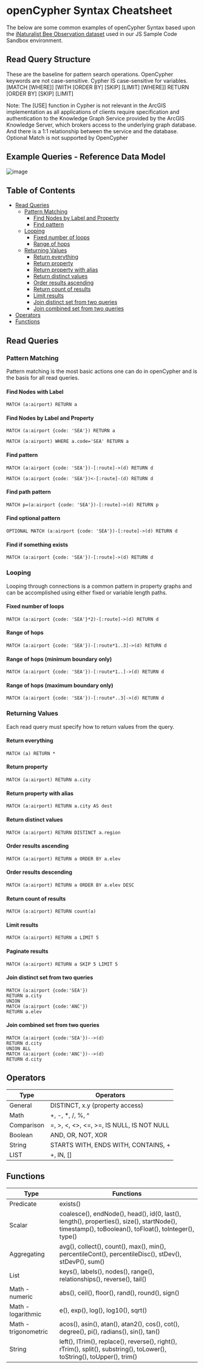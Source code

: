 # openCypher Syntax Cheatsheet
The below are some common examples of openCypher Syntax based upon the [iNaturalist Bee Observation dataset](https://developers.arcgis.com/javascript/latest/sample-code/sandbox/?sample=knowledgegraph-query) used in our JS Sample Code Sandbox environment.

## Read Query Structure
These are the baseline for pattern search operations. OpenCypher keywords are not case-sensitive. Cypher IS case-sensitive for variables.
[MATCH [WHERE]]
[WITH [ORDER BY] [SKIP] [LIMIT] [WHERE]]
RETURN [ORDER BY] [SKIP] [LIMIT]

Note: The [USE] function in Cypher is not relevant in the ArcGIS implementation as all applications of clients require specification and authentication to the Knowledge Graph Service provided by the ArcGIS Knowledge Server, which brokers access to the underlying graph database. And there is a 1:1 relationship between the service and the database. Optional Match is not supported by OpenCypher

## Example Queries - Reference Data Model
![image](https://github.com/user-attachments/assets/3953062e-2310-4379-a19a-bac9a23a81e2)

## <a name='TableofContents'></a>Table of Contents
<!-- vscode-markdown-toc -->
* [Read Queries](#ReadQueries)
	* [Pattern Matching](#PatternMatching)
		* [Find Nodes by Label and Property](#FindNodesbyLabelandProperty)
		* [Find pattern](#Findpattern)
	* [Looping](#Looping)
		* [Fixed number of loops](#Fixednumberofloops)
		* [Range of hops](#Rangeofhops)
	* [Returning Values](#ReturningValues)
		* [Return everything](#Returneverything)
		* [Return property](#Returncolumn)
		* [Return property with alias](#Returncolumnwithalias)
		* [Return distinct values](#Returndistinctvalues)
		* [Order results ascending](#Orderresultsascending)
		* [Return count of results](#Returncountofresults)
		* [Limit results](#Limitresults)
		* [Join distinct set from two queries](#Joindistinctsetfromtwoqueries)
		* [Join combined set from two queries](#Joincombinedsetfromtwoqueries)
* [Operators](#Operators)
* [Functions](#Functions)

<!-- vscode-markdown-toc-config
	numbering=false
	autoSave=true
	/vscode-markdown-toc-config -->
<!-- /vscode-markdown-toc -->

## <a name='ReadQueries'></a>Read Queries

### <a name='PatternMatching'></a>Pattern Matching
Pattern matching is the most basic actions one can do in openCypher and is the basis for all read queries.

#### <a name='FindNodeswithLabel'></a>Find Nodes with Label
```
MATCH (a:airport) RETURN a
```

#### <a name='FindNodesbyLabelandProperty'></a>Find Nodes by Label and Property
```
MATCH (a:airport {code: 'SEA'}) RETURN a
```
```
MATCH (a:airport) WHERE a.code='SEA' RETURN a
```

#### <a name='Findpattern'></a>Find pattern
```
MATCH (a:airport {code: 'SEA'})-[:route]->(d) RETURN d
```
```
MATCH (a:airport {code: 'SEA'})<-[:route]-(d) RETURN d
```
#### <a name='Findpathpattern'></a>Find path pattern
```
MATCH p=(a:airport {code: 'SEA'})-[:route]->(d) RETURN p
```
#### <a name='Findoptionalpattern'></a>Find optional pattern
```
OPTIONAL MATCH (a:airport {code: 'SEA'})-[:route]->(d) RETURN d
```

#### <a name='Findifsomethingexists'></a>Find if something exists
```
MATCH (a:airport {code: 'SEA'})-[:route]->(d) RETURN d
```

### <a name='Looping'></a>Looping
Looping through connections is a common pattern in property graphs and can be accomplished using either fixed or variable length paths.

#### <a name='Fixednumberofloops'></a>Fixed number of loops
```
MATCH (a:airport {code: 'SEA'}*2)-[:route]->(d) RETURN d
```
#### <a name='Rangeofhops'></a>Range of hops
```
MATCH (a:airport {code: 'SEA'})-[:route*1..3]->(d) RETURN d
```
#### <a name='Rangeofhopsminimumboundaryonly'></a>Range of hops (minimum boundary only)
```
MATCH (a:airport {code: 'SEA'})-[:route*1..]->(d) RETURN d
```
#### <a name='Rangeofhopsmaximumboundaryonly'></a>Range of hops (maximum boundary only)
```
MATCH (a:airport {code: 'SEA'})-[:route*..3]->(d) RETURN d
```

### <a name='ReturningValues'></a>Returning Values
Each read query must specify how to return values from the query.

#### <a name='Returneverything'></a>Return everything
```
MATCH (a) RETURN *
```

#### <a name='Returncolumn'></a>Return property
```
MATCH (a:airport) RETURN a.city
```
#### <a name='Returncolumnwithalias'></a>Return property with alias
```
MATCH (a:airport) RETURN a.city AS dest
```
#### <a name='Returndistinctvalues'></a>Return distinct values
```
MATCH (a:airport) RETURN DISTINCT a.region
```
#### <a name='Orderresultsascending'></a>Order results ascending
```
MATCH (a:airport) RETURN a ORDER BY a.elev
```
#### <a name='Orderresultsdescending'></a>Order results descending
```
MATCH (a:airport) RETURN a ORDER BY a.elev DESC
```

#### <a name='Returncountofresults'></a>Return count of results
```
MATCH (a:airport) RETURN count(a)
```

#### <a name='Limitresults'></a>Limit results
```
MATCH (a:airport) RETURN a LIMIT 5
```

#### <a name='Paginateresults'></a>Paginate results
```
MATCH (a:airport) RETURN a SKIP 5 LIMIT 5
```

#### <a name='Joindistinctsetfromtwoqueries'></a>Join distinct set from two queries
```
MATCH (a:airport {code:'SEA'}) 
RETURN a.city
UNION 
MATCH (a:airport {code:'ANC'}) 
RETURN a.elev
```
#### <a name='Joincombinedsetfromtwoqueries'></a>Join combined set from two queries
```
MATCH (a:airport {code:'SEA'})-->(d) 
RETURN d.city
UNION ALL
MATCH (a:airport {code:'ANC'})-->(d) 
RETURN d.city
```

## <a name='Operators'></a>Operators

Type | Operators
------------ | -------------
General | DISTINCT, x.y (property access)
Math | +, -, *, /, %, ^
Comparison | =, >, <, <>, <=, >=, IS NULL, IS NOT NULL
Boolean | AND, OR, NOT, XOR
String | STARTS WITH, ENDS WITH, CONTAINS, +
LIST | +, IN, []

## <a name='Functions'></a>Functions

Type | Functions
------------ | -------------
Predicate | exists()
Scalar | coalesce(), endNode(), head(), id(0, last(), length(), properties(), size(), startNode(), timestamp(), toBoolean(), toFloat(), toInteger(), type()
Aggregating | avg(), collect(), count(), max(), min(), percentileCont(), percentileDisc(), stDev(), stDevP(), sum()
List | keys(), labels(), nodes(), range(), relationships(), reverse(), tail()
Math - numeric | abs(), ceil(), floor(), rand(), round(), sign()
Math - logarithmic | e(), exp(), log(), log10(), sqrt()
Math - trigonometric | acos(), asin(), atan(), atan2(), cos(), cot(), degree(), pi(), radians(), sin(), tan()
String | left(), lTrim(), replace(), reverse(), right(), rTrim(), split(), substring(), toLower(), toString(), toUpper(), trim()

